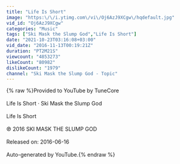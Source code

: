 ```yaml
---
title: "Life Is Short"
image: "https:\/\/i.ytimg.com\/vi\/Oj6AzJ9XCgw\/hqdefault.jpg"
vid_id: "Oj6AzJ9XCgw"
categories: "Music"
tags: ["Ski Mask the Slump God","Life Is Short"]
date: "2021-10-23T03:16:08+03:00"
vid_date: "2016-11-13T00:19:21Z"
duration: "PT2M21S"
viewcount: "4853273"
likeCount: "80982"
dislikeCount: "1979"
channel: "Ski Mask the Slump God - Topic"
---
```

{% raw %}Provided to YouTube by TuneCore<br /><br />Life Is Short · Ski Mask the Slump God<br /><br />Life Is Short<br /><br />℗ 2016 SKI MASK THE SLUMP GOD<br /><br />Released on: 2016-06-16<br /><br />Auto-generated by YouTube.{% endraw %}
